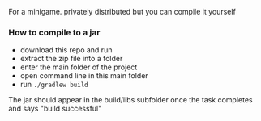For a minigame. privately distributed but you can compile it yourself

### How to compile to a jar
- download this repo and run
- extract the zip file into a folder
- enter the main folder of the project
- open command line in this main folder
- run `./gradlew build`

The jar should appear in the build/libs subfolder once the task completes and says "build successful"
